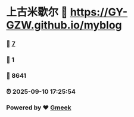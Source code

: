 # 上古米歇尔 :link: https://GY-GZW.github.io/myblog 
### :page_facing_up: [7](https://GY-GZW.github.io/myblog/tag.html) 
### :speech_balloon: 1 
### :hibiscus: 8641 
### :alarm_clock: 2025-09-10 17:25:54 
### Powered by :heart: [Gmeek](https://github.com/Meekdai/Gmeek)
